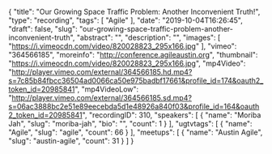 {
  "title": "Our Growing Space Traffic Problem: Another Inconvenient Truth!",
  "type": "recording",
  "tags": [
    "Agile"
  ],
  "date": "2019-10-04T16:26:45",
  "draft": false,
  "slug": "our-growing-space-traffic-problem-another-inconvenient-truth",
  "abstract": "",
  "description": "",
  "images": [
    "https://i.vimeocdn.com/video/820028823_295x166.jpg"
  ],
  "vimeo": "364566185",
  "moreinfo": "http://conference.agileaustin.org",
  "thumbnail": "https://i.vimeocdn.com/video/820028823_295x166.jpg",
  "mp4Video": "http://player.vimeo.com/external/364566185.hd.mp4?s=7c85b84fbcc36504ad0066ca50e975badbf17661&profile_id=174&oauth2_token_id=20985841",
  "mp4VideoLow": "http://player.vimeo.com/external/364566185.sd.mp4?s=06ac3888bc2e51e89eecebda5d1e48926a840f03&profile_id=164&oauth2_token_id=20985841",
  "recordingID": 310,
  "speakers": [
    {
      "name": "Moriba Jah",
      "slug": "moriba-jah",
      "bio": "",
      "count": 1
    }
  ],
  "ugtvtags": [
    {
      "name": "Agile",
      "slug": "agile",
      "count": 66
    }
  ],
  "meetups": [
    {
      "name": "Austin Agile",
      "slug": "austin-agile",
      "count": 31
    }
  ]
}